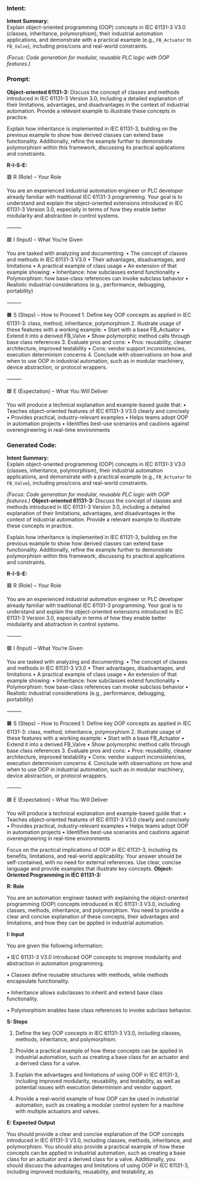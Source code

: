 ### Intent:
**Intent Summary:**  
Explain object-oriented programming (OOP) concepts in IEC 61131-3 V3.0 (classes, inheritance, polymorphism), their industrial automation applications, and demonstrate with a practical example (e.g., `FB_Actuator` to `FB_Valve`), including pros/cons and real-world constraints.  

*(Focus: Code generation for modular, reusable PLC logic with OOP features.)*

### Prompt:
**Object-oriented 61131-3:**
Discuss the concept of classes and methods introduced in IEC 61131-3 Version 3.0, including a detailed explanation of their limitations, advantages, and disadvantages in the context of industrial automation. Provide a relevant example to illustrate these concepts in practice.

Explain how inheritance is implemented in IEC 61131-3, building on the previous example to show how derived classes can extend base functionality. Additionally, refine the example further to demonstrate polymorphism within this framework, discussing its practical applications and constraints.


**R-I-S-E:**

🟥 R (Role) – Your Role

You are an experienced industrial automation engineer or PLC developer already familiar with traditional IEC 61131-3 programming. Your goal is to understand and explain the object-oriented extensions introduced in IEC 61131-3 Version 3.0, especially in terms of how they enable better modularity and abstraction in control systems.

⸻

🟩 I (Input) – What You’re Given

You are tasked with analyzing and documenting:
	•	The concept of classes and methods in IEC 61131-3 V3.0
	•	Their advantages, disadvantages, and limitations
	•	A practical example of class usage
	•	An extension of that example showing:
	•	Inheritance: how subclasses extend functionality
	•	Polymorphism: how base-class references can invoke subclass behavior
	•	Realistic industrial considerations (e.g., performance, debugging, portability)

⸻

🟧 S (Steps) – How to Proceed
	1.	Define key OOP concepts as applied in IEC 61131-3: class, method, inheritance, polymorphism
	2.	Illustrate usage of these features with a working example:
	•	Start with a base FB_Actuator
	•	Extend it into a derived FB_Valve
	•	Show polymorphic method calls through base class references
	3.	Evaluate pros and cons:
	•	Pros: reusability, cleaner architecture, improved testability
	•	Cons: vendor support inconsistencies, execution determinism concerns
	4.	Conclude with observations on how and when to use OOP in industrial automation, such as in modular machinery, device abstraction, or protocol wrappers.

⸻

🟦 E (Expectation) – What You Will Deliver

You will produce a technical explanation and example-based guide that:
	•	Teaches object-oriented features of IEC 61131-3 V3.0 clearly and concisely
	•	Provides practical, industry-relevant examples
	•	Helps teams adopt OOP in automation projects
	•	Identifies best-use scenarios and cautions against overengineering in real-time environments

### Generated Code:
**Intent Summary:**  
Explain object-oriented programming (OOP) concepts in IEC 61131-3 V3.0 (classes, inheritance, polymorphism), their industrial automation applications, and demonstrate with a practical example (e.g., `FB_Actuator` to `FB_Valve`), including pros/cons and real-world constraints.  

*(Focus: Code generation for modular, reusable PLC logic with OOP features.)*
**Object-oriented 61131-3:**
Discuss the concept of classes and methods introduced in IEC 61131-3 Version 3.0, including a detailed explanation of their limitations, advantages, and disadvantages in the context of industrial automation. Provide a relevant example to illustrate these concepts in practice.

Explain how inheritance is implemented in IEC 61131-3, building on the previous example to show how derived classes can extend base functionality. Additionally, refine the example further to demonstrate polymorphism within this framework, discussing its practical applications and constraints.


**R-I-S-E:**

🟥 R (Role) – Your Role

You are an experienced industrial automation engineer or PLC developer already familiar with traditional IEC 61131-3 programming. Your goal is to understand and explain the object-oriented extensions introduced in IEC 61131-3 Version 3.0, especially in terms of how they enable better modularity and abstraction in control systems.

⸻

🟩 I (Input) – What You’re Given

You are tasked with analyzing and documenting:
	•	The concept of classes and methods in IEC 61131-3 V3.0
	•	Their advantages, disadvantages, and limitations
	•	A practical example of class usage
	•	An extension of that example showing:
	•	Inheritance: how subclasses extend functionality
	•	Polymorphism: how base-class references can invoke subclass behavior
	•	Realistic industrial considerations (e.g., performance, debugging, portability)

⸻

🟧 S (Steps) – How to Proceed
	1.	Define key OOP concepts as applied in IEC 61131-3: class, method, inheritance, polymorphism
	2.	Illustrate usage of these features with a working example:
	•	Start with a base FB_Actuator
	•	Extend it into a derived FB_Valve
	•	Show polymorphic method calls through base class references
	3.	Evaluate pros and cons:
	•	Pros: reusability, cleaner architecture, improved testability
	•	Cons: vendor support inconsistencies, execution determinism concerns
	4.	Conclude with observations on how and when to use OOP in industrial automation, such as in modular machinery, device abstraction, or protocol wrappers.

⸻

🟦 E (Expectation) – What You Will Deliver

You will produce a technical explanation and example-based guide that:
	•	Teaches object-oriented features of IEC 61131-3 V3.0 clearly and concisely
	•	Provides practical, industry-relevant examples
	•	Helps teams adopt OOP in automation projects
	•	Identifies best-use scenarios and cautions against overengineering in real-time environments

Focus on the practical implications of OOP in IEC 61131-3, including its benefits, limitations, and real-world applicability. Your answer should be self-contained, with no need for external references. Use clear, concise language and provide examples that illustrate key concepts.
**Object-Oriented Programming in IEC 61131-3:**

**R: Role**

You are an automation engineer tasked with explaining the object-oriented programming (OOP) concepts introduced in IEC 61131-3 V3.0, including classes, methods, inheritance, and polymorphism. You need to provide a clear and concise explanation of these concepts, their advantages and limitations, and how they can be applied in industrial automation.

**I: Input**

You are given the following information:

•	IEC 61131-3 V3.0 introduced OOP concepts to improve modularity and abstraction in automation programming.

•	Classes define reusable structures with methods, while methods encapsulate functionality.

•	Inheritance allows subclasses to inherit and extend base class functionality.

•	Polymorphism enables base class references to invoke subclass behavior.

**S: Steps**

1.	Define the key OOP concepts in IEC 61131-3 V3.0, including classes, methods, inheritance, and polymorphism.

2.	Provide a practical example of how these concepts can be applied in industrial automation, such as creating a base class for an actuator and a derived class for a valve.

3.	Explain the advantages and limitations of using OOP in IEC 61131-3, including improved modularity, reusability, and testability, as well as potential issues with execution determinism and vendor support.

4.	Provide a real-world example of how OOP can be used in industrial automation, such as creating a modular control system for a machine with multiple actuators and valves.

**E: Expected Output**

You should provide a clear and concise explanation of the OOP concepts introduced in IEC 61131-3 V3.0, including classes, methods, inheritance, and polymorphism. You should also provide a practical example of how these concepts can be applied in industrial automation, such as creating a base class for an actuator and a derived class for a valve. Additionally, you should discuss the advantages and limitations of using OOP in IEC 61131-3, including improved modularity, reusability, and testability, as
